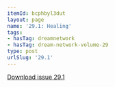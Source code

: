 ```yaml
---
itemId: bcphbyl3dut
layout: page
name: '29.1: Healing'
tags:
- hasTag: dreamnetwork
- hasTag: dream-network-volume-29
type: post
urlSlug: '29.1'
---
```

<a href="../files/pdfs/Volume_29/29.1_healing.pdf" download="">Download issue 29.1</a>